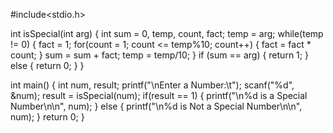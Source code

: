 #include<stdio.h>
 
int isSpecial(int arg) 
{
    int sum = 0, temp, count, fact;
    temp = arg;
    while(temp != 0)
    {
        fact = 1;
        for(count = 1; count <= temp%10; count++)
        {
            fact = fact * count;
        }
        sum = sum + fact;
        temp = temp/10;
    }
    if (sum == arg) 
    {
        return 1;
    }
    else 
    {
        return 0;
    }
}
 
int main()
{
    int num, result;
    printf("\nEnter a Number:\t");
    scanf("%d", &num);
    result = isSpecial(num);
    if(result == 1)
    {
        printf("\n%d is a Special Number\n\n", num);
    }
    else
    {
        printf("\n%d is Not a Special Number\n\n", num);
    }
    return 0;
}
